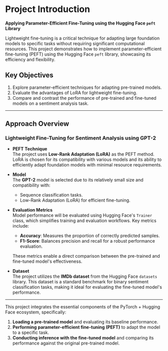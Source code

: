 # Project Introduction  
**Applying Parameter-Efficient Fine-Tuning using the Hugging Face `peft` Library**  

Lightweight fine-tuning is a critical technique for adapting large foundation models to specific tasks without requiring significant computational resources. This project demonstrates how to implement parameter-efficient fine-tuning (PEFT) using the Hugging Face `peft` library, showcasing its efficiency and flexibility.  

## Key Objectives  
1. Explore parameter-efficient techniques for adapting pre-trained models.  
2. Evaluate the advantages of LoRA for lightweight fine-tuning.  
3. Compare and contrast the performance of pre-trained and fine-tuned models on a sentiment analysis task. 
---

## Approach Overview  
### Lightweight Fine-Tuning for Sentiment Analysis using GPT-2  

- **PEFT Technique**  
   The project uses **Low-Rank Adaptation (LoRA)** as the PEFT method. LoRA is chosen for its compatibility with various models and its ability to efficiently adapt foundation models with minimal resource requirements.  

- **Model**  
   The **GPT-2** model is selected due to its relatively small size and compatibility with:  
   - Sequence classification tasks.  
   - Low-Rank Adaptation (LoRA) for efficient fine-tuning.  

- **Evaluation Metrics**  
   Model performance will be evaluated using Hugging Face's `Trainer` class, which simplifies training and evaluation workflows. Key metrics include:  
   - **Accuracy**: Measures the proportion of correctly predicted samples.  
   - **F1-Score**: Balances precision and recall for a robust performance evaluation.  

   These metrics enable a direct comparison between the pre-trained and fine-tuned model's effectiveness.  

- **Dataset**  
   The project utilizes the **IMDb dataset** from the Hugging Face `datasets` library. This dataset is a standard benchmark for binary sentiment classification tasks, making it ideal for evaluating the fine-tuned model's performance.  

---

This project integrates the essential components of the PyTorch + Hugging Face ecosystem, specifically:  
1. **Loading a pre-trained model** and evaluating its baseline performance.  
2. **Performing parameter-efficient fine-tuning (PEFT)** to adapt the model to a specific task.  
3. **Conducting inference with the fine-tuned model** and comparing its performance against the original pre-trained model.